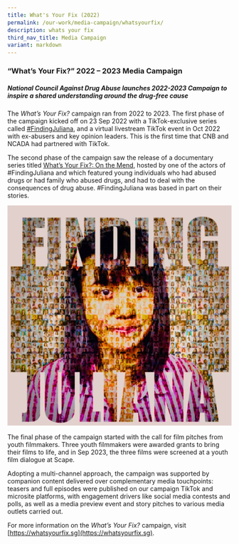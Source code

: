 ```yaml
---
title: What's Your Fix (2022)
permalink: /our-work/media-campaign/whatsyourfix/
description: whats your fix
third_nav_title: Media Campaign
variant: markdown
---
```

### “What’s Your Fix?” 2022 – 2023 Media Campaign 

##### National Council Against Drug Abuse launches 2022-2023 Campaign to inspire a shared understanding around the drug-free cause 


	
	        
The _What’s Your Fix?_ campaign  ran from 2022 to 2023. The first phase of the campaign kicked off on 23 Sep 2022 with a TikTok-exclusive series called [#FindingJuliana](https://www.tiktok.com/@whatsyourfixsg), and a virtual livestream TikTok event in Oct 2022 with ex-abusers and key opinion leaders. This is the first time that CNB and NCADA had partnered with TikTok.

The second phase of the campaign saw the release of a documentary series titled [What’s Your Fix?: On the Mend](https://www.youtube.com/playlist?list=PLIfokjWNDqj7WHeOf-_9tvs7gdHeJlqCS), hosted by one of the actors of #FindingJuliana and which featured young individuals who had abused drugs or had family who abused drugs, and had to deal with the consequences of drug abuse. #FindingJuliana was based in part on their stories.

![](/images/Screenshot_2025_07_18_173500.png)

The final phase of the campaign started with the call for film pitches from youth filmmakers. Three youth filmmakers were awarded grants to bring their films to life, and in Sep 2023, the three films were screened at a youth film dialogue at Scape.

Adopting a multi-channel approach, the campaign was supported by companion content delivered over complementary media touchpoints: teasers and full episodes were published on our campaign TikTok and microsite platforms, with engagement drivers like social media contests and polls, as well as a media preview event and story pitches to various media outlets carried out.

For more information on the _What’s Your Fix?_ campaign, visit [https://whatsyourfix.sg](https://whatsyourfix.sg).
